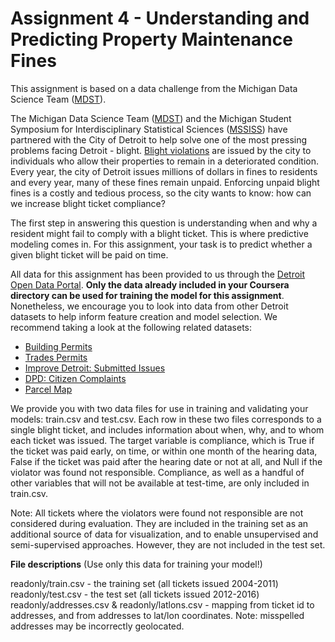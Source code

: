 

# Assignment 4 - Understanding and Predicting Property Maintenance Fines

This assignment is based on a data challenge from the Michigan Data Science Team ([MDST](https://midas.umich.edu/educational/mdst-announces-detroit-blight-data-challenge-organizational-meeting-feb-16/)).

The Michigan Data Science Team ([MDST](https://midas.umich.edu/educational/mdst-announces-detroit-blight-data-challenge-organizational-meeting-feb-16/)) and the Michigan Student Symposium for Interdisciplinary Statistical Sciences ([MSSISS](https://sites.lsa.umich.edu/mssiss/)) have partnered with the City of Detroit to help solve one of the most pressing problems facing Detroit - blight. [Blight violations](https://detroitmi.gov/How-Do-I/Report/Blight-Complaint-FAQs) are issued by the city to individuals who allow their properties to remain in a deteriorated condition. Every year, the city of Detroit issues millions of dollars in fines to residents and every year, many of these fines remain unpaid. Enforcing unpaid blight fines is a costly and tedious process, so the city wants to know: how can we increase blight ticket compliance?

The first step in answering this question is understanding when and why a resident might fail to comply with a blight ticket. This is where predictive modeling comes in. For this assignment, your task is to predict whether a given blight ticket will be paid on time.

All data for this assignment has been provided to us through the [Detroit Open Data Portal](https://data.detroitmi.gov). **Only the data already included in your Coursera directory can be used for training the model for this assignment**. Nonetheless, we encourage you to look into data from other Detroit datasets to help inform feature creation and model selection. We recommend taking a look at the following related datasets:

* [Building Permits](https://data.detroitmi.gov/Property-Parcels/Building-Permits/xw2a-a7tf)
* [Trades Permits](https://data.detroitmi.gov/Property-Parcels/Trades-Permits/635b-dsgv)
* [Improve Detroit: Submitted Issues](https://data.detroitmi.gov/Government/Improve-Detroit-Submitted-Issues/fwz3-w3yn)
* [DPD: Citizen Complaints](https://data.detroitmi.gov/Public-Safety/DPD-Citizen-Complaints-2016/kahe-efs3)
* [Parcel Map](https://data.detroitmi.gov/Property-Parcels/Parcel-Map/fxkw-udwf)



We provide you with two data files for use in training and validating your models: train.csv and test.csv. Each row in these two files corresponds to a single blight ticket, and includes information about when, why, and to whom each ticket was issued. The target variable is compliance, which is True if the ticket was paid early, on time, or within one month of the hearing data, False if the ticket was paid after the hearing date or not at all, and Null if the violator was found not responsible. Compliance, as well as a handful of other variables that will not be available at test-time, are only included in train.csv.

Note: All tickets where the violators were found not responsible are not considered during evaluation. They are included in the training set as an additional source of data for visualization, and to enable unsupervised and semi-supervised approaches. However, they are not included in the test set.



**File descriptions** (Use only this data for training your model!)

readonly/train.csv - the training set (all tickets issued 2004-2011)
readonly/test.csv - the test set (all tickets issued 2012-2016)
readonly/addresses.csv & readonly/latlons.csv - mapping from ticket id to addresses, and from addresses to lat/lon coordinates. 
 Note: misspelled addresses may be incorrectly geolocated.


























